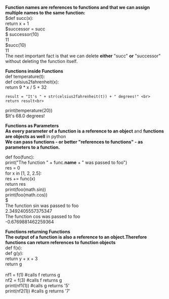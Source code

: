 **Function names are references to functions and that we can assign multiple names to the same function:<br>**
$def succ(x):<br>
<t>     return x + 1 <br>
$successor = succ<br>
$ successor(10)<br>
11<br>
$succ(10)<br>
11<br>
The next important fact is that we can delete **either** "succ" **or** "successor" without deleting the function itself. <br>

**Functions inside Functions**<br>
def temperature(t):<br>
    def celsius2fahrenheit(x):<br>
        return 9 * x / 5 + 32<br>
        
    result = "It's " + str(celsius2fahrenheit(t)) + " degrees!" <br>
    return result<br>
print(temperature(20))<br>
$It's 68.0 degrees!<br>

**Functions as Parameters**<br>
**As every parameter of a function is a reference to an object** and **functions are objects as well** in python<br>
**We can pass functions - or better "references to functions" - as parameters to a function.**<br>

def foo(func):<br>
    print("The function " + func.__name__ + " was passed to foo")<br>
    res = 0<br>
    for x in [1, 2, 2.5]:<br>
        res += func(x)<br>
    return res<br>
print(foo(math.sin))<br>
print(foo(math.cos))<br>
$ <br>
The function sin was passed to foo<br>
2.3492405557375347<br>
The function cos was passed to foo<br>
-0.6769881462259364<br>

**Functions returning Functions**<br>
**The output of a function is also a reference to an object.Therefore functions can return references to function objects**<br>
def f(x):<br>
    def g(y):<br>
        return y + x + 3 <br>
    return g<br><br>
nf1 = f(1)      #calls f returns g<br>
nf2 = f(3)      #calls f returns g<br>
print(nf1(1))   #calls g returns '5'<br>
print(nf2(1))   #calls g returns '7'<br>


